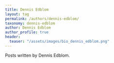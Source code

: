 ```yaml
---
title: Dennis Edblom
layout: tag
permalink: /authors/dennis-edblom/
taxonomy: dennis-edblom
author: Dennis Edblom
author_profile: true
header:
  teaser: "/assets/images/bio_dennis_edblom.png"
---
```




Posts written by Dennis Edblom.